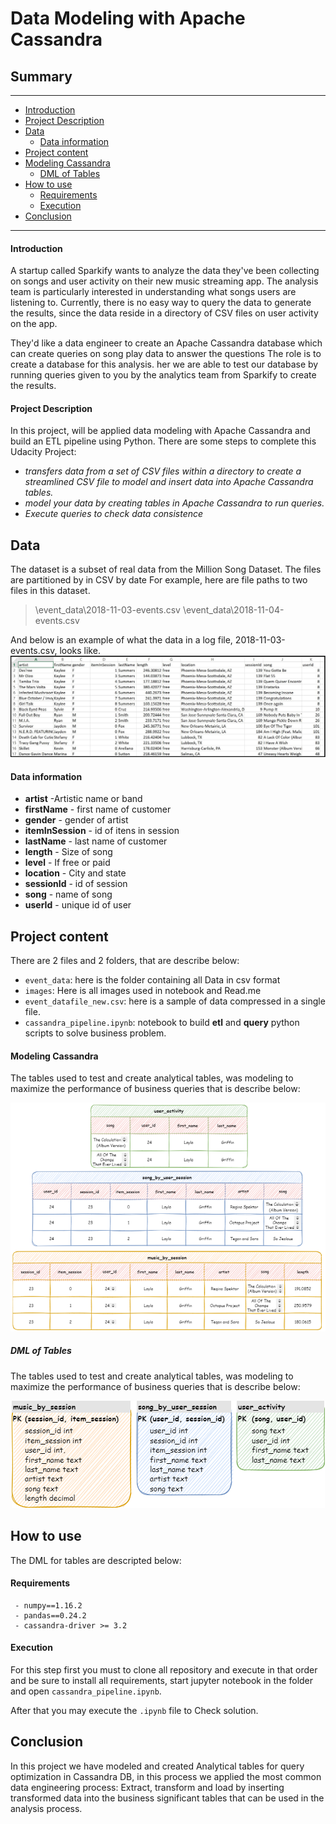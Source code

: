 # Data Modeling with Apache Cassandra

## Summary
***
- [Introduction](#intro)
- [Project Description](#descript)
- [Data](#data)
  - [Data information](#datainfo)
- [Project content](#content)
- [Modeling Cassandra](#model)
  - [DML of Tables](#dml)
- [How to use](#usage)
  - [Requirements](#reg)
  - [Execution](#exec)
- [Conclusion](#conclusion)
***

#### Introduction <a name="intro"></a>

A startup called Sparkify wants to analyze the data they've been collecting on songs and user activity on their new music streaming app. The analysis team is particularly interested in understanding what songs users are listening to. Currently, there is no easy way to query the data to generate the results, since the data reside in a directory of CSV files on user activity on the app.

They'd like a data engineer to create an Apache Cassandra database which can create queries on song play data to answer the questions The role is to create a database for this analysis. her we are able to test our database by running queries given to you by the analytics team from Sparkify to create the results.


#### Project Description <a name="descript"></a>

In this project, will be applied data modeling with Apache Cassandra and build an ETL pipeline using Python. There are some steps to complete this Udacity Project:
 - *transfers data from a set of CSV files within a directory to create a streamlined CSV file to model and insert data into Apache Cassandra tables.*
 - *model your data by creating tables in Apache Cassandra to run queries.*
 - *Execute queries to check data consistence*
## Data <a name="data"></a>

The dataset is a subset of real data from the Million Song Dataset. The files are partitioned by in CSV by date For example, here are file paths to two files in this dataset.
> \event_data\2018-11-03-events.csv
> \event_data\2018-11-04-events.csv

And below is an example of what the data in a log file, 2018-11-03-events.csv, looks like.
![dataframe sample](https://github.com/Gutelvam/etl_with_cassandra/blob/main/images/image_event_datafile_new.jpg?raw=true "Sample Data")

#### Data information <a name="datainfo"></a>
- **artist** -Artistic name or band
- **firstName** - first name of customer
- **gender** - gender of artist
- **itemInSession** - id of itens in session
- **lastName** - last name of customer
- **length** - Size of song
- **level** - If free or paid
- **location** - City and state
- **sessionId** - id of session
- **song** - name of song
- **userId** - unique id of user

## Project content <a name="content"></a>
There are 2 files  and 2 folders, that are describe below:

- `event_data`: here is the folder containing all  Data in csv format
- `images`: Here is all images used in notebook and Read.me
- `event_datafile_new.csv`: here is a sample of data compressed in a single file.
- `cassandra_pipeline.ipynb`: notebook to build **etl** and **query**  python scripts to solve business problem.


#### **Modeling Cassandra** <a name="model"></a>
The tables used to test and create analytical tables, was modeling to maximize the performance of business queries that is describe below:

![table modeling](https://github.com/Gutelvam/etl_with_cassandra/blob/main/images/table_modeling.png?raw=true "table modeling")

##### **DML of Tables** <a name="dml"></a>
The tables used to test and create analytical tables, was modeling to maximize the performance of business queries that is describe below:

<p align="center">
  <img 
    src="https://github.com/Gutelvam/etl_with_cassandra/blob/main/images/dml_table.png?raw=true"
  >
</p>

## How to  use <a name="usage"></a>
The DML for tables are descripted below:

#### Requirements <a name="reg"></a>
     - numpy==1.16.2
     - pandas==0.24.2
     - cassandra-driver >= 3.2
#### Execution <a name="exec"></a>
 
For this step first you must to clone all repository and execute in that order and be sure to install all requirements, start jupyter notebook in the folder and open  `cassandra_pipeline.ipynb`.

After that you may execute the `.ipynb` file to Check solution.

## Conclusion <a name="conclusion"></a>
In this project we have modeled  and created Analytical tables for query optimization in Cassandra DB, in this process we applied the most common data engineering process: Extract, transform and load by inserting transformed data into the business significant tables that can be used in the analysis process.
